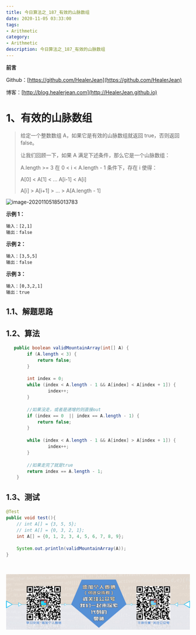 ```yaml
---
title: 今日算法之_187_有效的山脉数组
date: 2020-11-05 03:33:00
tags: 
- Arithmetic
category: 
- Arithmetic
description: 今日算法之_187_有效的山脉数组
---
```


**前言**     

 Github：[https://github.com/HealerJean](https://github.com/HealerJean)         

 博客：[http://blog.healerjean.com](http://HealerJean.github.io)          



# 1、有效的山脉数组
> 给定一个整数数组 A，如果它是有效的山脉数组就返回 true，否则返回 false。
>
> 让我们回顾一下，如果 A 满足下述条件，那么它是一个山脉数组：   
>
> A.length >= 3   在 0 < i < A.length - 1 条件下，存在 i 使得：   
>
> A[0] < A[1] < ... A[i-1] < A[i]   
>
> A[i] > A[i+1] > ... > A[A.length - 1]

![image-20201105185013783](D:\study\HealerJean.github.io\blogImages\image-20201105185013783.png)



**示例 1：**

```
输入：[2,1]
输出：false
```

**示例 2：**

```
输入：[3,5,5]
输出：false
```

**示例 3：**

```
输入：[0,3,2,1]
输出：true
```



## 1.1、解题思路 

>  



## 1.2、算法

```java
   public boolean validMountainArray(int[] A) {
        if (A.length < 3) {
            return false;
        }

        int index = 0;
        while (index < A.length - 1 && A[index] < A[index + 1]) {
                index++;
        }

        //如果没走，或者是递增的则直接out
        if (index == 0  || index == A.length - 1) {
            return false;
        }

        while (index < A.length - 1 && A[index] > A[index + 1]) {
                index++;
        }

        //如果走完了就是true
        return index == A.length - 1;
    }
```




## 1.3、测试 

```java
@Test
public void test(){
    // int A[] = {3, 5, 5};
    // int A[] = {0, 3, 2, 1};
    int A[] = {0, 1, 2, 3, 4, 5, 6, 7, 8, 9};

    System.out.println(validMountainArray(A));
}
```



​          

![ContactAuthor](https://raw.githubusercontent.com/HealerJean/HealerJean.github.io/master/assets/img/artical_bottom.jpg)



<link rel="stylesheet" href="https://unpkg.com/gitalk/dist/gitalk.css">

<script src="https://unpkg.com/gitalk@latest/dist/gitalk.min.js"></script> 
<div id="gitalk-container"></div>    
 <script type="text/javascript">
    var gitalk = new Gitalk({
		clientID: `1d164cd85549874d0e3a`,
		clientSecret: `527c3d223d1e6608953e835b547061037d140355`,
		repo: `HealerJean.github.io`,
		owner: 'HealerJean',
		admin: ['HealerJean'],
		id: 'POZCpablK9Ni1U7D',
    });
    gitalk.render('gitalk-container');
</script> 



